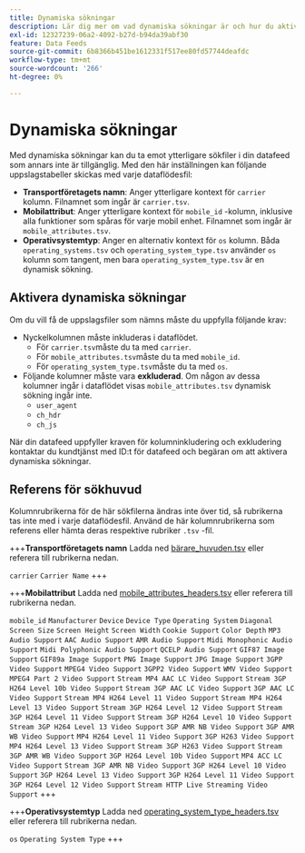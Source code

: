 ```yaml
---
title: Dynamiska sökningar
description: Lär dig mer om vad dynamiska sökningar är och hur du aktiverar dem. Innefattar bärare, mobilattribut och operativsystemstyper.
exl-id: 12327239-06a2-4092-b27d-b94da39abf30
feature: Data Feeds
source-git-commit: 6b8366b451be1612331f517ee80fd57744deafdc
workflow-type: tm+mt
source-wordcount: '266'
ht-degree: 0%

---
```


# Dynamiska sökningar

Med dynamiska sökningar kan du ta emot ytterligare sökfiler i din datafeed som annars inte är tillgänglig. Med den här inställningen kan följande uppslagstabeller skickas med varje dataflödesfil:

* **Transportföretagets namn**: Anger ytterligare kontext för `carrier` kolumn. Filnamnet som ingår är `carrier.tsv`.
* **Mobilattribut**: Anger ytterligare kontext för `mobile_id` -kolumn, inklusive alla funktioner som spåras för varje mobil enhet. Filnamnet som ingår är `mobile_attributes.tsv`.
* **Operativsystemtyp**: Anger en alternativ kontext för `os` kolumn. Båda `operating_systems.tsv` och `operating_system_type.tsv` använder `os` kolumn som tangent, men bara `operating_system_type.tsv` är en dynamisk sökning.

## Aktivera dynamiska sökningar

Om du vill få de uppslagsfiler som nämns måste du uppfylla följande krav:

* Nyckelkolumnen måste inkluderas i dataflödet.
   * För `carrier.tsv`måste du ta med `carrier`.
   * För `mobile_attributes.tsv`måste du ta med `mobile_id`.
   * För `operating_system_type.tsv`måste du ta med `os`.
* Följande kolumner måste vara **exkluderad**. Om någon av dessa kolumner ingår i dataflödet visas `mobile_attributes.tsv` dynamisk sökning ingår inte.
   * `user_agent`
   * `ch_hdr`
   * `ch_js`

När din datafeed uppfyller kraven för kolumninkludering och exkludering kontaktar du kundtjänst med ID:t för datafeed och begäran om att aktivera dynamiska sökningar.

## Referens för sökhuvud

Kolumnrubrikerna för de här sökfilerna ändras inte över tid, så rubrikerna tas inte med i varje dataflödesfil. Använd de här kolumnrubrikerna som referens eller hämta deras respektive rubriker `.tsv` -fil.

+++**Transportföretagets namn**
Ladda ned [bärare_huvuden.tsv](assets/carrier_headers.tsv) eller referera till rubrikerna nedan.

`carrier`
`Carrier Name`
+++

+++**Mobilattribut**
Ladda ned [mobile_attributes_headers.tsv](assets/mobile_attributes_headers.tsv) eller referera till rubrikerna nedan.

`mobile_id`
`Manufacturer`
`Device`
`Device Type`
`Operating System`
`Diagonal Screen Size`
`Screen Height`
`Screen Width`
`Cookie Support`
`Color Depth`
`MP3 Audio Support`
`AAC Audio Support`
`AMR Audio Support`
`Midi Monophonic Audio Support`
`Midi Polyphonic Audio Support`
`QCELP Audio Support`
`GIF87 Image Support`
`GIF89a Image Support`
`PNG Image Support`
`JPG Image Support`
`3GPP Video Support`
`MPEG4 Video Support`
`3GPP2 Video Support`
`WMV Video Support`
`MPEG4 Part 2 Video Support`
`Stream MP4 AAC LC Video Support`
`Stream 3GP H264 Level 10b Video Support`
`Stream 3GP AAC LC Video Support`
`3GP AAC LC Video Support`
`Stream MP4 H264 Level 11 Video Support`
`Stream MP4 H264 Level 13 Video Support`
`Stream 3GP H264 Level 12 Video Support`
`Stream 3GP H264 Level 11 Video Support`
`Stream 3GP H264 Level 10 Video Support`
`Stream 3GP H264 Level 13 Video Support`
`3GP AMR NB Video Support`
`3GP AMR WB Video Support`
`MP4 H264 Level 11 Video Support`
`3GP H263 Video Support`
`MP4 H264 Level 13 Video Support`
`Stream 3GP H263 Video Support`
`Stream 3GP AMR WB Video Support`
`3GP H264 Level 10b Video Support`
`MP4 ACC LC Video Support`
`Stream 3GP AMR NB Video Support`
`3GP H264 Level 10 Video Support`
`3GP H264 Level 13 Video Support`
`3GP H264 Level 11 Video Support`
`3GP H264 Level 12 Video Support`
`Stream HTTP Live Streaming Video Support`
+++

+++**Operativsystemtyp**
Ladda ned [operating_system_type_headers.tsv](assets/operating_system_type_headers.tsv) eller referera till rubrikerna nedan.

`os`
`Operating System Type`
+++
